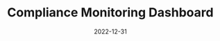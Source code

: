 ---
date: '2022-12-31'
title: 'Compliance Monitoring Dashboard'
tech:
- React
- TS
- Styled Components
- C#
- ASP.NET
- MSSQL
company: BSDV
showInProjects: false
---